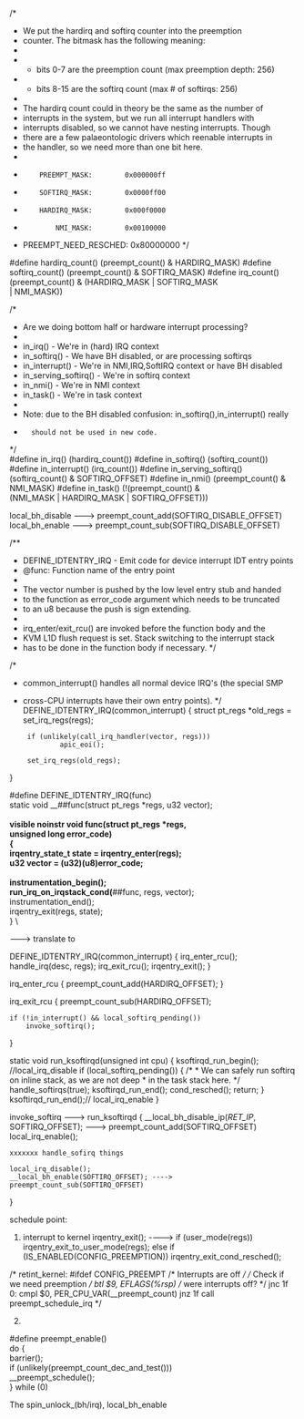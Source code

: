 /*
 * We put the hardirq and softirq counter into the preemption
 * counter. The bitmask has the following meaning:
 *
 * - bits 0-7 are the preemption count (max preemption depth: 256)
 * - bits 8-15 are the softirq count (max # of softirqs: 256)
 *
 * The hardirq count could in theory be the same as the number of
 * interrupts in the system, but we run all interrupt handlers with
 * interrupts disabled, so we cannot have nesting interrupts. Though
 * there are a few palaeontologic drivers which reenable interrupts in
 * the handler, so we need more than one bit here.
 *
 *         PREEMPT_MASK:        0x000000ff
 *         SOFTIRQ_MASK:        0x0000ff00
 *         HARDIRQ_MASK:        0x000f0000
 *             NMI_MASK:        0x00100000
 * PREEMPT_NEED_RESCHED:        0x80000000
 */     

#define hardirq_count() (preempt_count() & HARDIRQ_MASK)
#define softirq_count() (preempt_count() & SOFTIRQ_MASK)
#define irq_count()     (preempt_count() & (HARDIRQ_MASK | SOFTIRQ_MASK \
                                 | NMI_MASK))

/*
 * Are we doing bottom half or hardware interrupt processing?
 *
 * in_irq()       - We're in (hard) IRQ context
 * in_softirq()   - We have BH disabled, or are processing softirqs
 * in_interrupt() - We're in NMI,IRQ,SoftIRQ context or have BH disabled
 * in_serving_softirq() - We're in softirq context
 * in_nmi()       - We're in NMI context
 * in_task()      - We're in task context
 *      
 * Note: due to the BH disabled confusion: in_softirq(),in_interrupt() really
 *       should not be used in new code.
 */     
#define in_irq()                (hardirq_count())
#define in_softirq()            (softirq_count())
#define in_interrupt()          (irq_count())
#define in_serving_softirq()    (softirq_count() & SOFTIRQ_OFFSET)
#define in_nmi()                (preempt_count() & NMI_MASK)
#define in_task()               (!(preempt_count() & \
                                   (NMI_MASK | HARDIRQ_MASK | SOFTIRQ_OFFSET)))

local_bh_disable ---> preempt_count_add(SOFTIRQ_DISABLE_OFFSET)
local_bh_enable ---> preempt_count_sub(SOFTIRQ_DISABLE_OFFSET)


/**
 * DEFINE_IDTENTRY_IRQ - Emit code for device interrupt IDT entry points
 * @func:       Function name of the entry point
 *
 * The vector number is pushed by the low level entry stub and handed
 * to the function as error_code argument which needs to be truncated
 * to an u8 because the push is sign extending.
 *
 * irq_enter/exit_rcu() are invoked before the function body and the
 * KVM L1D flush request is set. Stack switching to the interrupt stack
 * has to be done in the function body if necessary.
 */

/*
 * common_interrupt() handles all normal device IRQ's (the special SMP
 * cross-CPU interrupts have their own entry points).
 */
DEFINE_IDTENTRY_IRQ(common_interrupt)
{
        struct pt_regs *old_regs = set_irq_regs(regs);

        if (unlikely(call_irq_handler(vector, regs)))
                apic_eoi();

        set_irq_regs(old_regs);
}


#define DEFINE_IDTENTRY_IRQ(func)                                       \
static void __##func(struct pt_regs *regs, u32 vector);                 \
                                                                        \
__visible noinstr void func(struct pt_regs *regs,                       \
                            unsigned long error_code)                   \
{                                                                       \
        irqentry_state_t state = irqentry_enter(regs);                  \
        u32 vector = (u32)(u8)error_code;                               \
                                                                        \
        instrumentation_begin();                                        \
        run_irq_on_irqstack_cond(__##func, regs, vector);               \
        instrumentation_end();                                          \
        irqentry_exit(regs, state);                                     \
}                                                                       \
    
---> translate to

DEFINE_IDTENTRY_IRQ(common_interrupt)
{
	irq_enter_rcu();
        handle_irq(desc, regs);
	irq_exit_rcu();
	irqentry_exit();
}


irq_enter_rcu 
{
	preempt_count_add(HARDIRQ_OFFSET);
}


irq_exit_rcu
{
	preempt_count_sub(HARDIRQ_OFFSET);

	if (!in_interrupt() && local_softirq_pending())
		invoke_softirq();
}

static void run_ksoftirqd(unsigned int cpu)
{
        ksoftirqd_run_begin(); //local_irq_disable
        if (local_softirq_pending()) {
                /*
                 * We can safely run softirq on inline stack, as we are not deep
                 * in the task stack here.
                 */
                handle_softirqs(true);
                ksoftirqd_run_end();
                cond_resched();
                return;
        }
        ksoftirqd_run_end();// local_irq_enable
}


invoke_softirq ---> run_ksoftirqd
{
	__local_bh_disable_ip(_RET_IP_, SOFTIRQ_OFFSET); ---> preempt_count_add(SOFTIRQ_OFFSET)
	local_irq_enable();

	xxxxxxx handle_sofirq things

	local_irq_disable(); 
	__local_bh_enable(SOFTIRQ_OFFSET); ----> preempt_count_sub(SOFTIRQ_OFFSET)
}

schedule point:
1. interrupt to kernel
	irqentry_exit();
        ----> if (user_mode(regs))
                 irqentry_exit_to_user_mode(regs);
              else
                 if (IS_ENABLED(CONFIG_PREEMPTION))
                      irqentry_exit_cond_resched(); 

/*
retint_kernel:
#ifdef CONFIG_PREEMPT
        /* Interrupts are off */
        /* Check if we need preemption */
        btl     $9, EFLAGS(%rsp)                /* were interrupts off? */
        jnc     1f
0:      cmpl    $0, PER_CPU_VAR(__preempt_count)
        jnz     1f
        call    preempt_schedule_irq
*/

2. 
#define preempt_enable() \
do { \
        barrier(); \
        if (unlikely(preempt_count_dec_and_test())) \
                __preempt_schedule(); \
} while (0)

The spin_unlock_(bh/irq), local_bh_enable 

